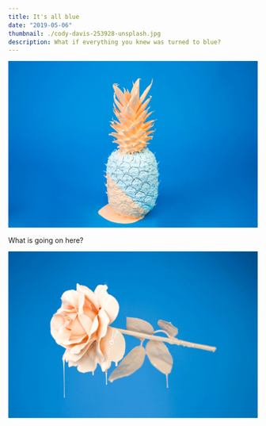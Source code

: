 ```yaml
---
title: It's all blue
date: "2019-05-06"
thumbnail: ./cody-davis-253928-unsplash.jpg
description: What if everything you knew was turned to blue?
---
```


![It's all blue](./cody-davis-253925-unsplash.jpg)
<div>
<p>
What is going on here?
</p>
</div>

![It's all blue](./cody-davis-259003-unsplash.jpg)